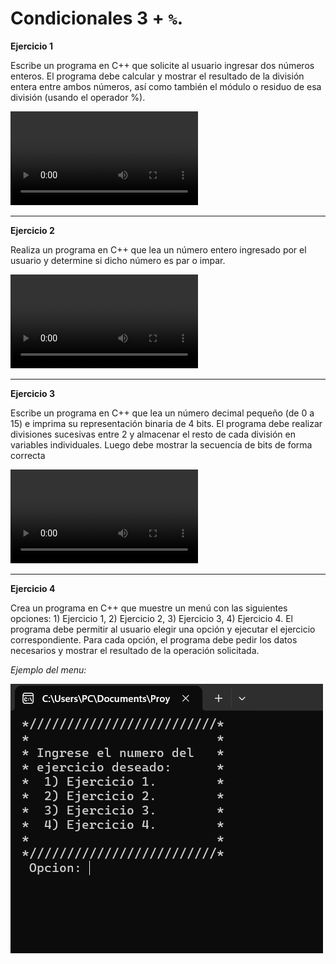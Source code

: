 # Condicionales 3 + `%`.

**Ejercicio 1**

Escribe un programa en C++ que solicite al usuario ingresar dos números enteros. El programa debe calcular y mostrar el resultado de la división entera entre ambos números, así como también el módulo o residuo de esa división (usando el operador %).

<video src="Videos/video1.mp4" controls=""></video>

<hr>

**Ejercicio 2**

Realiza un programa en C++ que lea un número entero ingresado por el usuario y determine si dicho número es par o impar.

<video src="Videos/video2.mp4" controls=""> </video>

<hr>

**Ejercicio 3**

Escribe un programa en C++ que lea un número decimal pequeño (de 0 a 15) e imprima su representación binaria de 4 bits.
El programa debe realizar divisiones sucesivas entre 2 y almacenar el resto de cada división en variables individuales. Luego debe mostrar la secuencia de bits de forma correcta 

<video src="Videos/video3.mp4" controls=""> </video>

<hr>

**Ejercicio 4**

Crea un programa en C++ que muestre un menú con las siguientes opciones: 1) Ejercicio 1, 2) Ejercicio 2, 3) Ejercicio 3, 4) Ejercicio 4. El programa debe permitir al usuario elegir una opción y ejecutar el ejercicio correspondiente. Para cada opción, el programa debe pedir los datos necesarios y mostrar el resultado de la operación solicitada. 

*Ejemplo del menu:*

![imagen](Imagenes/imagen1.png)